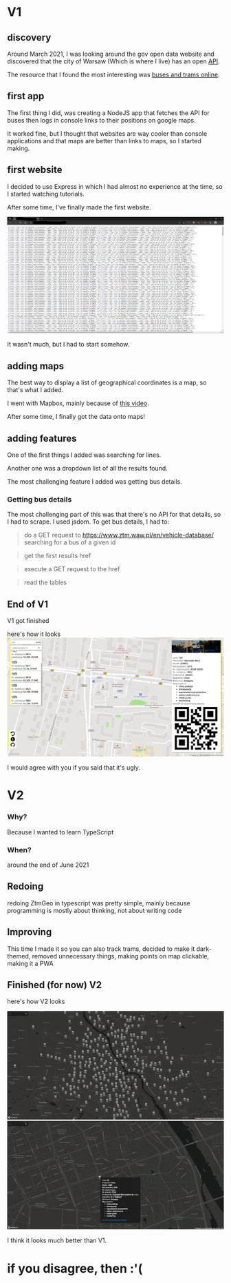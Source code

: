 # V1

## discovery

Around March 2021, I was looking around the gov open data website and discovered that the city of Warsaw (Which is where I live) has an open [API](http://api.um.warszawa.pl/).

The resource that I found the most interesting was [buses and trams online](https://api.um.warszawa.pl/files/9fae6f84-4c81-476e-8450-6755c8451ccf.pdf).

## first app

The first thing I did, was creating a NodeJS app that fetches the API for buses then logs in console links to their positions on google maps. 

It worked fine, but I thought that websites are way cooler than console applications and that maps are better than links to maps, so I started making.

## first website

I decided to use Express in which I had almost no experience at the time,
so I started watching tutorials.

After some time, I've finally made the first website.

![first website](/images/ztmgeo1.png)

It wasn't much, but I had to start somehow.

## adding maps

The best way to display a list of geographical coordinates is a map, so that's what I added.

I went with Mapbox, mainly because of [this video](https://youtu.be/OySigNMXOZU).

After some time, I finally got the data onto maps!

## adding features

One of the first things I added was searching for lines.

Another one was a dropdown list of all the results found.

The most challenging feature I added was getting bus details.

### Getting bus details
The most challenging part of this was that there's no API for that details, so I had to scrape. I used jsdom.
To get bus details, I had to:

>do a GET request to https://www.ztm.waw.pl/en/vehicle-database/ searching for a bus of a given id

>get the first results href

>execute a GET request to the href 

>read the tables

## End of V1

V1 got finished

here's how it looks
![v1](/images/ztmgeo2.png)

I would agree with you if you said that it's ugly.

# V2


### Why?

Because I wanted to learn TypeScript

### When? 

around the end of June 2021

## Redoing

redoing ZtmGeo in typescript was pretty simple, mainly because programming is mostly about thinking, not about writing code

## Improving

This time I made it so you can also track trams,
decided to make it dark-themed,
removed unnecessary things,
making points on map clickable,
making it a PWA

## Finished (for now) V2

here's how V2 looks

![just the map](/images/ztmgeo_v2-1.png)
![map with a tram selected](../../images/ztmgeo_v2-2.png)

I think it looks much better than V1.

# if you disagree, then :'(